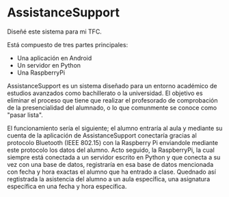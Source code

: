 # AssistanceSupport
Diseñé este sistema para mi TFC.

Está compuesto de tres partes principales:
 - Una aplicación en Android
 - Un servidor en Python
 - Una RaspberryPi

AssistanceSupport es un sistema diseñado para un entorno académico de estudios avanzados como bachillerato o la universidad.
El objetivo es eliminar el proceso que tiene que realizar el profesorado de comprobación de la presencialidad del alumnado, o lo que comunmente se conoce como "pasar lista".

El funcionamiento sería el siguiente; el alumno entraría al aula y mediante su cuenta de la aplicación de AssistanceSupport conectaría gracias al protocolo Bluetooth (IEEE 802.15) con la Raspberry Pi enviandole mediante este protocolo los datos del alumno. Acto seguido, la RaspberryPi, la cual siempre está conectada a un servidor escrito en Python y que conecta a su vez con una base de datos, registraría en esa base de datos mencionada con fecha y hora exactas el alumno que ha entrado a clase. Quednado así regtistrada la asistencia del alumno a un aula específica, una asignatura específica en una fecha y hora específica.
